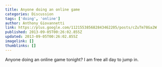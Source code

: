 ```yaml
---
title: Anyone doing an online game
categories: Discussion
tags: ['doing', 'online']
author: Anthony Giovannetti
link: https://plus.google.com/112155385682843462205/posts/cZuTm78Ga2W
published: 2013-09-05T00:26:02.855Z
updated: 2013-09-05T00:26:02.855Z
imagelink: []
thumblinks: []
---
```


Anyone doing an online game tonight? I am free all day to jump in. 